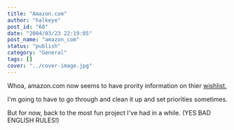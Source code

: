 ```yaml
---
title: "Amazon.com"
author: "halkeye"
post_id: "68"
date: "2004/03/23 22:19:05"
post_name: "amazon_com"
status: "publish"
category: "General"
tags: []
cover: "../cover-image.jpg"
---
```


Whoa, amazon.com now seems to have prority information on thier [wishlist.](https://www.amazon.com/exec/obidos/wishlist/1B5Y9DCHJ489H/107-8946767-3520531)  

I'm going to have to go through and clean it up and set priorities sometimes.

  

But for now, back to the most fun project I've had in a while. (YES BAD ENGLISH RULES!)